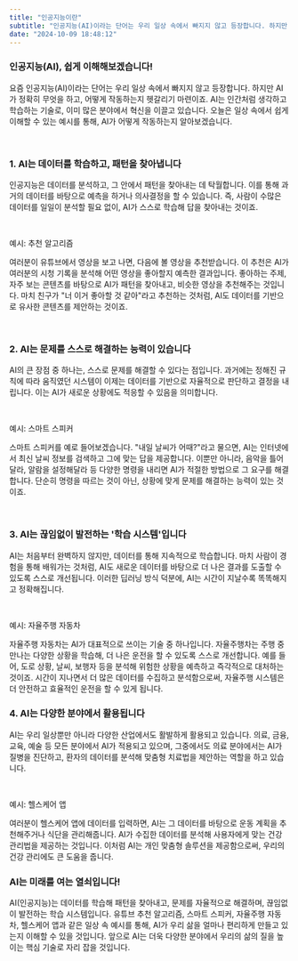 ```yaml
---
title: "인공지능이란"
subtitle: "인공지능(AI)이라는 단어는 우리 일상 속에서 빠지지 않고 등장합니다. 하지만 AI가 정확히 무엇을 하고, 어떻게 작동하는지 헷갈리기 마련이죠. AI는 인간처럼 생각하고 학습하는 기술로, 이미 많은 분야에서 혁신을 이끌고 있습니다. 오늘은 일상 속에서 쉽게 이해할 수 있는 예시를 통해, AI가 어떻게 작동하는지 알아보겠습니다."
date: "2024-10-09 18:48:12"
---
```

### 인공지능(AI), 쉽게 이해해보겠습니다!

<p>요즘 인공지능(AI)이라는 단어는 우리 일상 속에서 빠지지 않고 등장합니다. 하지만 AI가 정확히 무엇을 하고, 어떻게 작동하는지 헷갈리기 마련이죠. AI는 인간처럼 생각하고 학습하는 기술로, 이미 많은 분야에서 혁신을 이끌고 있습니다. 오늘은 일상 속에서 쉽게 이해할 수 있는 예시를 통해, AI가 어떻게 작동하는지 알아보겠습니다.</p>
<br />



### 1. AI는 데이터를 학습하고, 패턴을 찾아냅니다

<p>인공지능은 데이터를 분석하고, 그 안에서 패턴을 찾아내는 데 탁월합니다. 이를 통해 과거의 데이터를 바탕으로 예측을 하거나 의사결정을 할 수 있습니다. 즉, 사람이 수많은 데이터를 일일이 분석할 필요 없이, AI가 스스로 학습해 답을 찾아내는 것이죠.</p>
<br />

<p>예시: 추천 알고리즘</p>
<p>여러분이 유튜브에서 영상을 보고 나면, 다음에 볼 영상을 추천받습니다. 이 추천은 AI가 여러분의 시청 기록을 분석해 어떤 영상을 좋아할지 예측한 결과입니다. 좋아하는 주제, 자주 보는 콘텐츠를 바탕으로 AI가 패턴을 찾아내고, 비슷한 영상을 추천해주는 것입니다. 마치 친구가 "너 이거 좋아할 것 같아"라고 추천하는 것처럼, AI도 데이터를 기반으로 유사한 콘텐츠를 제안하는 것이죠.</p>
<br />



### 2. AI는 문제를 스스로 해결하는 능력이 있습니다

<p>AI의 큰 장점 중 하나는, 스스로 문제를 해결할 수 있다는 점입니다. 과거에는 정해진 규칙에 따라 움직였던 시스템이 이제는 데이터를 기반으로 자율적으로 판단하고 결정을 내립니다. 이는 AI가 새로운 상황에도 적응할 수 있음을 의미합니다.</p>
<br />

<p>예시: 스마트 스피커</p>
<p>스마트 스피커를 예로 들어보겠습니다. "내일 날씨가 어때?"라고 물으면, AI는 인터넷에서 최신 날씨 정보를 검색하고 그에 맞는 답을 제공합니다. 이뿐만 아니라, 음악을 틀어달라, 알람을 설정해달라 등 다양한 명령을 내리면 AI가 적절한 방법으로 그 요구를 해결합니다. 단순히 명령을 따르는 것이 아닌, 상황에 맞게 문제를 해결하는 능력이 있는 것이죠.</p>
<br />



### 3. AI는 끊임없이 발전하는 '학습 시스템'입니다

<p>AI는 처음부터 완벽하지 않지만, 데이터를 통해 지속적으로 학습합니다. 마치 사람이 경험을 통해 배워가는 것처럼, AI도 새로운 데이터를 바탕으로 더 나은 결과를 도출할 수 있도록 스스로 개선됩니다. 이러한 딥러닝 방식 덕분에, AI는 시간이 지날수록 똑똑해지고 정확해집니다.</p>
<br />

<p>예시: 자율주행 자동차</p>
자율주행 자동차는 AI가 대표적으로 쓰이는 기술 중 하나입니다. 자율주행차는 주행 중 만나는 다양한 상황을 학습해, 더 나은 운전을 할 수 있도록 스스로 개선합니다. 예를 들어, 도로 상황, 날씨, 보행자 등을 분석해 위험한 상황을 예측하고 즉각적으로 대처하는 것이죠. 시간이 지나면서 더 많은 데이터를 수집하고 분석함으로써, 자율주행 시스템은 더 안전하고 효율적인 운전을 할 수 있게 됩니다.



### 4. AI는 다양한 분야에서 활용됩니다

<p>AI는 우리 일상뿐만 아니라 다양한 산업에서도 활발하게 활용되고 있습니다. 의료, 금융, 교육, 예술 등 모든 분야에서 AI가 적용되고 있으며, 그중에서도 의료 분야에서는 AI가 질병을 진단하고, 환자의 데이터를 분석해 맞춤형 치료법을 제안하는 역할을 하고 있습니다.</p>
<br />

<p>예시: 헬스케어 앱</p>
여러분이 헬스케어 앱에 데이터를 입력하면, AI는 그 데이터를 바탕으로 운동 계획을 추천해주거나 식단을 관리해줍니다. AI가 수집한 데이터를 분석해 사용자에게 맞는 건강 관리법을 제공하는 것입니다. 이처럼 AI는 개인 맞춤형 솔루션을 제공함으로써, 우리의 건강 관리에도 큰 도움을 줍니다.



### AI는 미래를 여는 열쇠입니다!

AI(인공지능)는 데이터를 학습해 패턴을 찾아내고, 문제를 자율적으로 해결하며, 끊임없이 발전하는 학습 시스템입니다. 유튜브 추천 알고리즘, 스마트 스피커, 자율주행 자동차, 헬스케어 앱과 같은 일상 속 예시를 통해, AI가 우리 삶을 얼마나 편리하게 만들고 있는지 이해할 수 있을 것입니다. 앞으로 AI는 더욱 다양한 분야에서 우리의 삶의 질을 높이는 핵심 기술로 자리 잡을 것입니다.